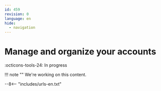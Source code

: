 ```yaml
---
id: 459
revision: 0
language: en
hide:
  - navigation
---
```


# Manage and organize your accounts

 :octicons-tools-24: In progress

!!! note ""
     We're working on this content.

--8<-- "includes/urls-en.txt"
